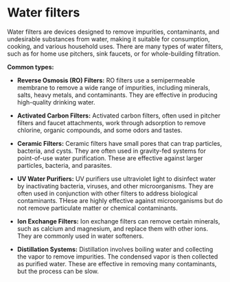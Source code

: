 # Water filters

Water filters are devices designed to remove impurities, contaminants, and undesirable substances from water, making it suitable for consumption, cooking, and various household uses. There are many types of water filters, such as for home use pitchers, sink faucets, or for whole-building filtration.

**Common types:**

* **Reverse Osmosis (RO) Filters:** RO filters use a semipermeable membrane to remove a wide range of impurities, including minerals, salts, heavy metals, and contaminants. They are effective in producing high-quality drinking water.
   
* **Activated Carbon Filters:** Activated carbon filters, often used in pitcher filters and faucet attachments, work through adsorption to remove chlorine, organic compounds, and some odors and tastes.

* **Ceramic Filters:** Ceramic filters have small pores that can trap particles, bacteria, and cysts. They are often used in gravity-fed systems for point-of-use water purification. These are effective against larger particles, bacteria, and parasites.
  
* **UV Water Purifiers:** UV purifiers use ultraviolet light to disinfect water by inactivating bacteria, viruses, and other microorganisms. They are often used in conjunction with other filters to address biological contaminants. THese are highly effective against microorganisms but do not remove particulate matter or chemical contaminants.

* **Ion Exchange Filters:** Ion exchange filters can remove certain minerals, such as calcium and magnesium, and replace them with other ions. They are commonly used in water softeners.

* **Distillation Systems:** Distillation involves boiling water and collecting the vapor to remove impurities. The condensed vapor is then collected as purified water. These are effective in removing many contaminants, but the process can be slow.
